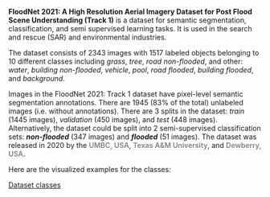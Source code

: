 **FloodNet 2021: A High Resolution Aerial Imagery Dataset for Post Flood Scene Understanding (Track 1)** is a dataset for semantic segmentation, classification, and semi supervised learning tasks. It is used in the search and rescue (SAR) and environmental industries. 

The dataset consists of 2343 images with 1517 labeled objects belonging to 10 different classes including *grass*, *tree*, *road non-flooded*, and other: *water*, *building non-flooded*, *vehicle*, *pool*, *road flooded*, *building flooded*, and *background*.

Images in the FloodNet 2021: Track 1 dataset have pixel-level semantic segmentation annotations. There are 1945 (83% of the total) unlabeled images (i.e. without annotations). There are 3 splits in the dataset: *train* (1445 images), *validation* (450 images), and *test* (448 images). Alternatively, the dataset could be split into 2 semi-supervised classification sets: ***non-flooded*** (347 images) and ***flooded*** (51 images). The dataset was released in 2020 by the <span style="font-weight: 600; color: grey; border-bottom: 1px dashed #d3d3d3;">UMBC, USA</span>, <span style="font-weight: 600; color: grey; border-bottom: 1px dashed #d3d3d3;">Texas A&M University</span>, and <span style="font-weight: 600; color: grey; border-bottom: 1px dashed #d3d3d3;">Dewberry, USA</span>.

Here are the visualized examples for the classes:

[Dataset classes](https://github.com/dataset-ninja/floodnet/raw/main/visualizations/classes_preview.webm)
